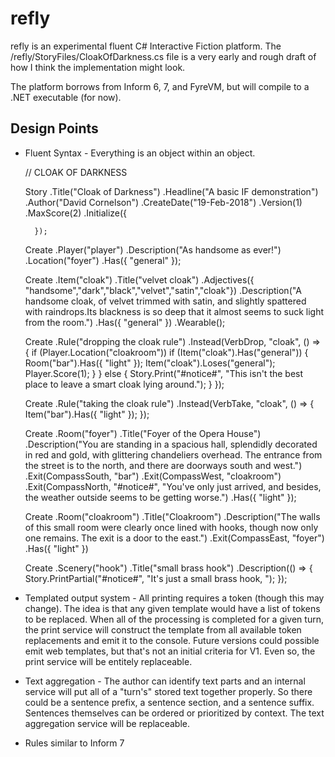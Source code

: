 # refly

refly is an experimental fluent C# Interactive Fiction platform. The /refly/StoryFiles/CloakOfDarkness.cs file is a very early and rough draft of how I think the implementation might look.

The platform borrows from Inform 6, 7, and FyreVM, but will compile to a .NET executable (for now).

## Design Points

* Fluent Syntax - Everything is an object within an object.

	// CLOAK OF DARKNESS

	Story
		.Title("Cloak of Darkness")
		.Headline("A basic IF demonstration")
		.Author("David Cornelson")
		.CreateDate("19-Feb-2018")
		.Version(1)
		.MaxScore(2)
		.Initialize({

		});

	Create
		.Player("player")
		.Description("As handsome as ever!")
		.Location("foyer")
		.Has({ "general" });

	Create
		.Item("cloak")
		.Title("velvet cloak")
		.Adjectives({ "handsome","dark","black","velvet","satin","cloak"})
		.Description("A handsome cloak, of velvet trimmed with satin, and slightly spattered with raindrops.Its blackness is so deep that it almost seems to suck light from the room.")
		.Has({ "general" })
		.Wearable();
  
	Create
		.Rule("dropping the cloak rule")
			.Instead(VerbDrop, "cloak", () => {
				if (Player.Location("cloakroom"))
					if (Item("cloak").Has("general"))
					{
						Room("bar").Has({ "light" });
						Item("cloak").Loses("general");
						Player.Score(1);
					}
				} else {
					Story.Print("#notice#", "This isn't the best place to leave a smart cloak lying around.");
				}
			});

	Create
		.Rule("taking the cloak rule")
			.Instead(VerbTake, "cloak", () => {
				Item("bar").Has({ "light" });
			});
			  
	Create
		.Room("foyer")
		.Title("Foyer of the Opera House")
		.Description("You are standing in a spacious hall, splendidly decorated in red and gold, with glittering chandeliers overhead. The entrance from the street is to the north, and there are doorways south and west.")
		.Exit(CompassSouth, "bar")
		.Exit(CompassWest, "cloakroom")
		.Exit(CompassNorth, "#notice#", "You've only just arrived, and besides, the weather outside seems to be getting worse.")
		.Has({ "light" });

	Create
		.Room("cloakroom")
		.Title("Cloakroom")
		.Description("The walls of this small room were clearly once lined with hooks, though now only one remains. The exit is a door to the east.")
		.Exit(CompassEast, "foyer")
		.Has({ "light" })

	Create
		.Scenery("hook")
		.Title("small brass hook")
		.Description(() => {
			Story.PrintPartial("#notice#", "It's just a small brass hook, ");
		});

* Templated output system - All printing requires a token (though this may change). The idea is that any given template would have a list of tokens to be replaced. When all of the processing is completed for a given turn, the print service will construct the template from all available token replacements and emit it to the console. Future versions could possible emit web templates, but that's not an initial criteria for V1. Even so, the print service will be entitely replaceable.
* Text aggregation - The author can identify text parts and an internal service will put all of a "turn's" stored text together properly. So there could be a sentence prefix, a sentence section, and a sentence suffix. Sentences themselves can be ordered or prioritized by context. The text aggregation service will be replaceable.
* Rules similar to Inform 7

